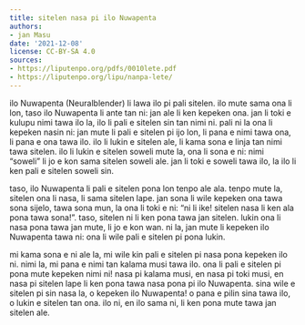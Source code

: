 ```yaml
---
title: sitelen nasa pi ilo Nuwapenta
authors:
- jan Masu
date: '2021-12-08'
license: CC-BY-SA 4.0
sources:
- https://liputenpo.org/pdfs/0010lete.pdf
- https://liputenpo.org/lipu/nanpa-lete/
---
```


ilo Nuwapenta (Neuralblender) li lawa ilo pi pali sitelen. ilo mute sama ona li lon, taso ilo Nuwapenta li ante tan ni: jan ale li ken kepeken ona. jan li toki e kulupu nimi tawa ilo la, ilo li pali e sitelen sin tan nimi ni. pali ni la ona li kepeken nasin ni: jan mute li pali e sitelen pi ijo lon, li pana e nimi tawa ona, li pana e ona tawa ilo. ilo li lukin e sitelen ale, li kama sona e linja tan nimi tawa sitelen. ilo li lukin e sitelen soweli mute la, ona li sona e ni: nimi “soweli” li jo e kon sama sitelen soweli ale. jan li toki e soweli tawa ilo, la ilo li ken pali e sitelen soweli sin.

taso, ilo Nuwapenta li pali e sitelen pona lon tenpo ale ala. tenpo mute la, sitelen ona li nasa, li sama sitelen lape. jan sona li wile kepeken ona tawa sona sijelo, tawa sona mun, la ona li toki e ni: “ni li ike! sitelen nasa li ken ala pona tawa sona!”. taso, sitelen ni li ken pona tawa jan sitelen. lukin ona li nasa pona tawa jan mute, li jo e kon wan. ni la, jan mute li kepeken ilo Nuwapenta tawa ni: ona li wile pali e sitelen pi pona lukin.

mi kama sona e ni ale la, mi wile kin pali e sitelen pi nasa pona kepeken ilo ni. nimi la, mi pana e nimi tan kalama musi tawa ilo. ona li pali e sitelen pi pona mute kepeken nimi ni! nasa pi kalama musi, en nasa pi toki musi, en nasa pi sitelen lape li ken pona tawa nasa pona pi ilo Nuwapenta. sina wile e sitelen pi sin nasa la, o kepeken ilo Nuwapenta! o pana e pilin sina tawa ilo, o lukin e sitelen tan ona. ilo ni, en ilo sama ni, li ken pona mute tawa jan sitelen ale.